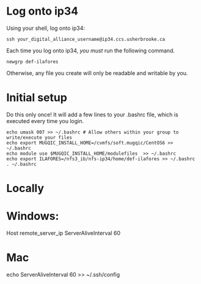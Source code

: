 # Log onto ip34
Using your shell, log onto ip34:

	ssh your_digital_alliance_username@ip34.ccs.usherbrooke.ca
	
Each time you log onto ip34, *you must* run the following command.

	newgrp def-ilafores
Otherwise, any file you create will only be readable and writable by you.

# Initial setup 
Do this only once! It will add a few lines to your .bashrc file, which is executed every time you login.

	echo umask 007 >> ~/.bashrc # Allow others within your group to write/execute your files 
	echo export MUGQIC_INSTALL_HOME=/cvmfs/soft.mugqic/CentOS6 >> ~/.bashrc
	echo module use $MUGQIC_INSTALL_HOME/modulefiles  >> ~/.bashrc
	echo export ILAFORES=/nfs3_ib/nfs-ip34/home/def-ilafores >> ~/.bashrc
	. ~/.bashrc 

# Locally
# Windows: 
Host remote_server_ip
    ServerAliveInterval 60

# Mac
echo ServerAliveInterval 60 >> ~/.ssh/config 
